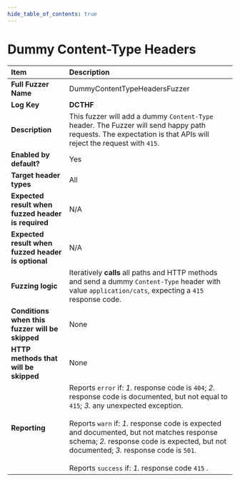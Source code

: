 ```yaml
--- 
hide_table_of_contents: true
---
```


# Dummy Content-Type Headers

| Item                                               | Description                                                                                                                                                                                                                                                                                                                                                                                          |
|:---------------------------------------------------|:-----------------------------------------------------------------------------------------------------------------------------------------------------------------------------------------------------------------------------------------------------------------------------------------------------------------------------------------------------------------------------------------------------|
| **Full Fuzzer Name**                               | DummyContentTypeHeadersFuzzer                                                                                                                                                                                                                                                                                                                                                                        |
| **Log Key**                                        | **DCTHF**                                                                                                                                                                                                                                                                                                                                                                                            |
| **Description**                                    | This fuzzer will add a dummy `Content-Type` header. The Fuzzer will send happy path requests. The expectation is that APIs will reject the request with `415`.                                                                                                                                                                                                                                       |
| **Enabled by default?**                            | Yes                                                                                                                                                                                                                                                                                                                                                                                                  |
| **Target header types**                            | All                                                                                                                                                                                                                                                                                                                                                                                                  |
| **Expected result when fuzzed header is required** | N/A                                                                                                                                                                                                                                                                                                                                                                                                  |
| **Expected result when fuzzed header is optional** | N/A                                                                                                                                                                                                                                                                                                                                                                                                  |
| **Fuzzing logic**                                  | Iteratively **calls** all paths and HTTP methods and send a dummy `Content-Type` header with value `application/cats`, expecting a `415` response code.                                                                                                                                                                                                                                              |
| **Conditions when this fuzzer will be skipped**    | None                                                                                                                                                                                                                                                                                                                                                                                                 |
| **HTTP methods that will be skipped**              | None                                                                                                                                                                                                                                                                                                                                                                                                 |
| **Reporting**                                      | Reports `error` if: *1.* response code is `404`; *2.* response code is documented, but not equal to `415`; *3.* any unexpected exception. <br/><br/> Reports `warn` if: *1.* response code is expected and documented, but not matches response schema; *2.* response code is expected, but not documented; *3.* response code is `501`. <br/><br/> Reports `success` if: *1.* response code `415` . | 
